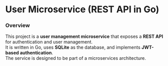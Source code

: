 # User Microservice (REST API in Go)

### Overview
This project is a **user management microservice** that exposes a **REST API** for authentication and user management.  
It is written in Go, uses **SQLite** as the database, and implements **JWT-based authentication**.  
The service is designed to be part of a microservices architecture.
